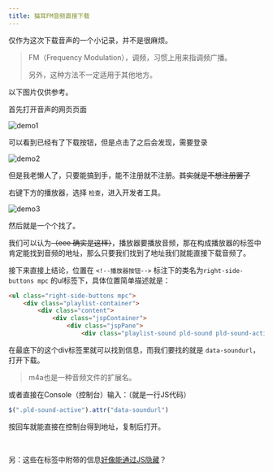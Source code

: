 ```yaml
---
title: 猫耳FM音频直接下载
---
```


仅作为这次下载音声的一个小记录，并不是很麻烦。

> FM（Frequency Modulation），调频，习惯上用来指调频广播。
>
> 另外，这种方法不一定适用于其他地方。

以下图片仅供参考。

首先打开音声的网页页面

![demo1](https://cdn.jsdelivr.net/gh/Melody-of-Oblivion/MoOpics@main/images/posts/maoerfm-dl/demo1.png)

可以看到已经有了下载按钮，但是点击了之后会发现，需要登录

![demo2](https://cdn.jsdelivr.net/gh/Melody-of-Oblivion/MoOpics@main/images/posts/maoerfm-dl/demo2.png)

但是我老懒人了，只要能搞到手，能不注册就不注册。~~其实就是不想注册罢了~~

右键下方的播放器，选择 `检查`，进入开发者工具。

![demo3](https://cdn.jsdelivr.net/gh/Melody-of-Oblivion/MoOpics@main/images/posts/maoerfm-dl/demo3.png)

然后就是一个个找了。

我们可以认为~~（eee 确实是这样）~~，播放器要播放音频，那在构成播放器的标签中肯定能找到音频的地址，那么只要我们找到了地址我们就能直接下载音频了。

接下来直接上结论，位置在 `<!--播放器按钮-->` 标注下的类名为`right-side-buttons mpc` 的ul标签下，具体位置简单描述就是：

```html
<ul class="right-side-buttons mpc">
    <div class="playlist-container">
        <div class="content">
            <div class="jspContainer">
                <div class="jspPane">
                    <div class="playlist-sound pld-sound pld-sound-active">
```

在最底下的这个div标签里就可以找到信息，而我们要找的就是 `data-soundurl`，打开下载。

> m4a也是一种音频文件的扩展名。

或者直接在Console（控制台）输入：（就是一行JS代码）

```javascript
$(".pld-sound-active").attr("data-soundurl")
```

按回车就能直接在控制台得到地址，复制后打开。

​    

另：这些在标签中附带的信息<u>好像能通过JS隐藏</u>？

